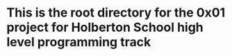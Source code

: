 # This is the root directory for the 0x01 project for Holberton School high level programming track
